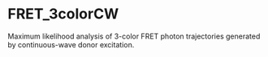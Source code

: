 # FRET_3colorCW
Maximum likelihood analysis of 3-color FRET photon trajectories generated by continuous-wave donor excitation.
